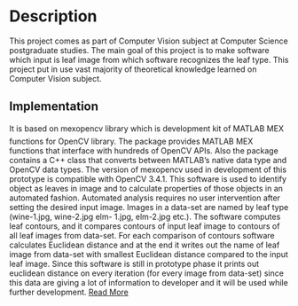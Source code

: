<h1>Description</h1>

<p>This project comes as part of Computer Vision
subject at Computer Science postgraduate studies. The main
goal of this project is to make software which input is leaf image
from which software recognizes the leaf type. This project put in
use vast majority of theoretical knowledge learned on Computer
Vision subject.</p>

<h2> Implementation </h2>
<p>It is based on mexopencv library which is development
kit of MATLAB MEX functions for OpenCV library. The
package provides MATLAB MEX functions that interface
with hundreds of OpenCV APIs. Also the package contains
a C++ class that converts between MATLAB’s native data
type and OpenCV data types. The version of mexopencv
used in development of this prototype is compatible with
OpenCV 3.4.1. This software is used to identify object as
leaves in image and to calculate properties of those objects
in an automated fashion. Automated analysis requires no user
intervention after setting the desired input image. Images in a
data-set are named by leaf type (wine-1.jpg, wine-2.jpg elm-
1.jpg, elm-2.jpg etc.). The software computes leaf contours,
and it compares contours of input leaf image to contours
of all leaf images from data-set. For each comparison of
contours software calculates Euclidean distance and at the
end it writes out the name of leaf image from data-set
with smallest Euclidean distance compared to the input leaf
image. Since this software is still in prototype phase it prints out euclidean distance on every iteration (for every image
from data-set) since this data are giving a lot of information
to developer and it will be used while further development. <a href="https://github.com/unimer/Leaf-Recognition/blob/master/report_ieeeconf.pdf">Read More</a></p>
